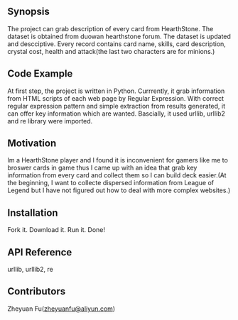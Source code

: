 ## Synopsis

The project can grab description of every card from HearthStone. The dataset is obtained from duowan hearthstone forum. The dataset is updated and descciptive. Every record contains card name, skills, card description, crystal cost, health and attack(the last two characters are for minions.) 

## Code Example

At first step, the project is written in Python. Currrently, it grab information from HTML scripts of each web page by Regular Expression. With correct regular expression pattern and simple extraction from results generated, it can offer key information which are wanted.
Bascially, it used urllib, urllib2 and re library were imported.

## Motivation

Im a HearthStone player and I found it is inconvenient for gamers like me to broswer cards in game thus I came up with an idea that grab key information from every card and collect them so I can build deck easier.(At the beginning, I want to collecte dispersed information from League of Legend but I have not figured out how to deal with more complex websites.)

## Installation

Fork it. Download it. Run it. Done!

## API Reference

urllib, urllib2, re


## Contributors

Zheyuan Fu(zheyuanfu@aliyun.com)

